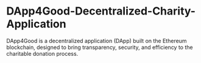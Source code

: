 # DApp4Good-Decentralized-Charity-Application
DApp4Good is a decentralized application (DApp) built on the Ethereum blockchain, designed to bring transparency, security, and efficiency to the charitable donation process. 
